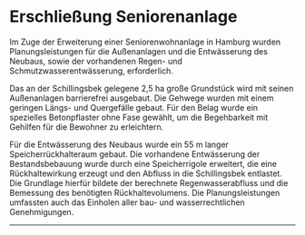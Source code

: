 # Erschließung Seniorenanlage

Im Zuge der Erweiterung einer Seniorenwohnanlage in Hamburg wurden 
Planungsleistungen für die Außenanlagen und die Entwässerung des 
Neubaus, sowie der vorhandenen Regen- und Schmutzwasserentwässerung, 
erforderlich.

Das an der Schillingsbek gelegene 2,5 ha große Grundstück wird mit seinen 
Außenanlagen barrierefrei ausgebaut. Die Gehwege wurden mit einem 
geringen Längs- und Quergefälle gebaut. Für den Belag wurde ein 
spezielles Betonpflaster ohne Fase gewählt, um die Begehbarkeit mit 
Gehilfen für die Bewohner zu erleichtern.

Für die Entwässerung des 
Neubaus wurde ein 55 m langer Speicherrückhalteraum gebaut. Die 
vorhandene Entwässerung der Bestandsbebauung wurde durch eine 
Speicherrigole erweitert, die eine Rückhaltewirkung erzeugt und den 
Abfluss in die Schillingsbek entlastet. Die Grundlage hierfür bildete 
der berechnete Regenwasserabfluss und die Bemessung des benötigten 
Rückhaltevolumens. Die Planungsleistungen umfassten auch das Einholen 
aller bau- und wasserrechtlichen Genehmigungen.

---
